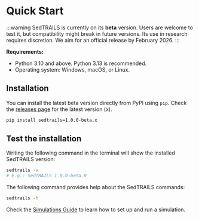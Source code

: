 # Quick Start


:::warning
SedTRAILS is currently on its **beta** version. Users are welcome to test it, but compatibility might break in future versions.  Its use in research requires discretion. We aim for an official release by February 2026.
:::

**Requirements:**

- Python 3.10 and above. Python 3.13 is recommended. 
- Operating system: Windows, macOS, or Linux.


## Installation 
You can install the latest beta version directly from PyPI using `pip`. Check the [releases page](https://pypi.org/project/sedtrails/#history) for the latest version (x).

```bash
pip install sedtrails=1.0.0-beta.x
```

## Test the installation

Writing the following command in the terminal will show the installed SedTRAILS version:
```bash
sedtrails -v
# E.g.: SedTRAILS 1.0.0-beta.0
```

The following command provides help about the SedTRAILS commands:
```bash
sedtrails -h

```

Check the [Simulations Guide](./user/simulations.md) to learn how to set up and run a simulation.
